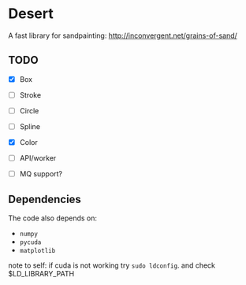# Desert

A fast library for sandpainting: http://inconvergent.net/grains-of-sand/


## TODO

- [x] Box
- [ ] Stroke
- [ ] Circle
- [ ] Spline

- [x] Color

- [ ] API/worker
- [ ] MQ support?


## Dependencies

The code also depends on:

*    `numpy`
*    `pycuda`
*    `matplotlib`


note to self: if cuda is not working try `sudo ldconfig`. and check
$LD_LIBRARY_PATH


